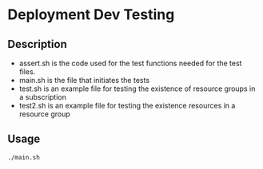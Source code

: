 # Deployment Dev Testing

## Description

- assert.sh is the code used for the test functions needed for the test files.
- main.sh is the file that initiates the tests
- test.sh is an example file for testing the existence of resource groups in a subscription
- test2.sh is an example file for testing the existence resources in a resource group
 
## Usage

``` bash
./main.sh
```